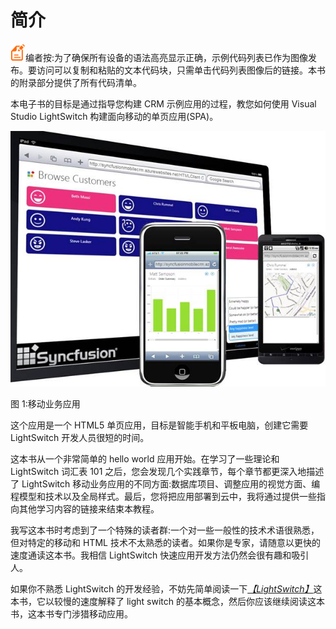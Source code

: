 # 简介

![](img/image109.png)编者按:为了确保所有设备的语法高亮显示正确，示例代码列表已作为图像发布。要访问可以复制和粘贴的文本代码块，只需单击代码列表图像后的链接。本书的附录部分提供了所有代码清单。

本电子书的目标是通过指导您构建 CRM 示例应用的过程，教您如何使用 Visual Studio LightSwitch 构建面向移动的单页应用(SPA)。

![](img/image001.jpg)

图 1:移动业务应用

这个应用是一个 HTML5 单页应用，目标是智能手机和平板电脑，创建它需要 LightSwitch 开发人员很短的时间。

这本书从一个非常简单的 hello world 应用开始。在学习了一些理论和 LightSwitch 词汇表 101 之后，您会发现几个实践章节，每个章节都更深入地描述了 LightSwitch 移动业务应用的不同方面:数据库项目、调整应用的视觉方面、编程模型和技术以及全局样式。最后，您将把应用部署到云中，我将通过提供一些指向其他学习内容的链接来结束本教程。

我写这本书时考虑到了一个特殊的读者群:一个对一些一般性的技术术语很熟悉，但对特定的移动和 HTML 技术不太熟悉的读者。如果你是专家，请随意以更快的速度通读这本书。我相信 LightSwitch 快速应用开发方法仍然会很有趣和吸引人。

如果你不熟悉 LightSwitch 的开发经验，不妨先简单阅读一下[*【LightSwitch】*](http://www.syncfusion.com/resources/techportal/ebooks/lightswitch)这本书，它以较慢的速度解释了 light switch 的基本概念，然后你应该继续阅读这本书，这本书专门涉猎移动应用。